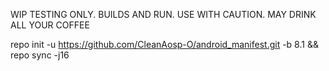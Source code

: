 WIP TESTING ONLY. BUILDS AND RUN. USE WITH CAUTION. MAY DRINK ALL YOUR COFFEE

repo init -u https://github.com/CleanAosp-O/android_manifest.git -b 8.1 && repo sync -j16
